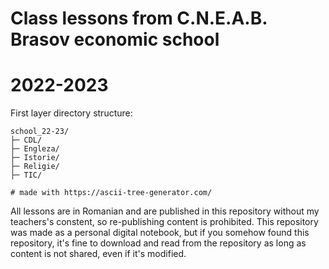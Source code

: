 # Class lessons from C.N.E.A.B. Brasov economic school
# 2022-2023

First layer directory structure:

```
school_22-23/
├─ CDL/
├─ Engleza/
├─ Istorie/
├─ Religie/
├─ TIC/

# made with https://ascii-tree-generator.com/
```

All lessons are in Romanian and are published in this repository without my teachers's constent, so re-publishing content is prohibited.
This repository was made as a personal digital notebook, but if you somehow found this repository, it's fine to download and read from the repository as long as content is not shared, even if it's modified.
